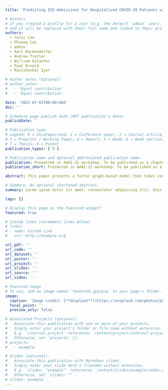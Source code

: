 ```yaml
---
title: 'Predicting ICU Admissions for Hospitalized COVID-19 Patients with a Factor Graph-based Model' Download my {{< staticref "uploads/demo_resume.pdf" "newtab" >}}resumé{{< /staticref >}}.

# Authors
# If you created a profile for a user (e.g. the default `admin` user), write the username (folder name) here
# and it will be replaced with their full name and linked to their profile.
authors:
  - Yurui Cao
  - Phuong Cao
  - admin
  - Karl Kochendorfer 
  - Andrew Trotter 
  - William Galanter
  - Paul Arnold
  - Ravishankar Iyer

# Author notes (optional)
# author_notes:
#   - 'Equal contribution'
#   - 'Equal contribution'

date: '2022-07-01T00:00:00Z'
doi: ''

# Schedule page publish date (NOT publication's date).
publishDate: ''

# Publication type.
# Legend: 0 = Uncategorized; 1 = Conference paper; 2 = Journal article;
# 3 = Preprint / Working Paper; 4 = Report; 5 = Book; 6 = Book section;
# 7 = Thesis; 8 = Patent
publication_types: ['5']

# Publication name and optional abbreviated publication name.
publication: Presented in AAAI-22 workshop. To be published as a chapter in the book Multimodal AI in Healthcare.
publication_short: Presented in AAAI-22 workshop. To be published as a chapter in the book Multimodal AI in Healthcare.

abstract: This paper presents a factor graph-based model that takes comorbidities and clinical measurements as inputs and predicts intensive care unit (ICU) admissions 3 days and 7 days in advance for hospitalized COVID-19 patients. We applied the proposed model on a COVID-19 cohort from a large medical center in Chicago (with records from March 2020 to August 2021). We used the first occurrence of the Delta variant in the U.S., February 2021, as the threshold to divide the dataset into pre-Delta data (533 patients) and post-Delta data (56 patients). Our model demonstrated 0.82 AUC on the pre-Delta data and 0.87 AUC on the post-Delta data in 7-day predictions. Our contribution is a model that (i) explains relationships between different clinical features and provides interpretations for ICU admissions, (ii) outperforms existing methods for 7-day predictions, and (iii) maintains more robustness than existing models in predictions under the influence of the Delta variant. The proposed model could be used as a predictive tool in clinical practice to help clinicians in decision-making by predicting which patients will need ICU support in the future

# Summary. An optional shortened abstract.
summary: Lorem ipsum dolor sit amet, consectetur adipiscing elit. Duis posuere tellus ac convallis placerat. Proin tincidunt magna sed ex sollicitudin condimentum.

tags: []

# Display this page in the Featured widget?
featured: true

# Custom links (uncomment lines below)
# links:
# - name: Custom Link
#   url: http://example.org

url_pdf: ''
url_code: ''
url_dataset: ''
url_poster: ''
url_project: ''
url_slides: ''
url_source: ''
url_video: ''

# Featured image
# To use, add an image named `featured.jpg/png` to your page's folder.
image:
  caption: 'Image credit: [**Unsplash**](https://unsplash.com/photos/pLCdAaMFLTE)'
  focal_point: ''
  preview_only: false

# Associated Projects (optional).
#   Associate this publication with one or more of your projects.
#   Simply enter your project's folder or file name without extension.
#   E.g. `internal-project` references `content/project/internal-project/index.md`.
#   Otherwise, set `projects: []`.
# projects:
#   - example

# Slides (optional).
#   Associate this publication with Markdown slides.
#   Simply enter your slide deck's filename without extension.
#   E.g. `slides: "example"` references `content/slides/example/index.md`.
#   Otherwise, set `slides: ""`.
# slides: example
---
```


